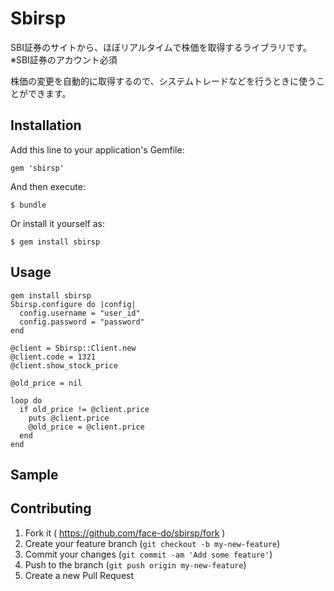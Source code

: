 # Sbirsp

SBI証券のサイトから、ほぼリアルタイムで株価を取得するライブラリです。
※SBI証券のアカウント必須

株価の変更を自動的に取得するので、システムトレードなどを行うときに使うことができます。

## Installation

Add this line to your application's Gemfile:

    gem 'sbirsp'

And then execute:

    $ bundle

Or install it yourself as:

    $ gem install sbirsp

## Usage

    gem install sbirsp
    Sbirsp.configure do |config|
      config.username = "user_id"
      config.password = "password"
    end
    
    @client = Sbirsp::Client.new
    @client.code = 1321
    @client.show_stock_price
    
    @old_price = nil
    
    loop do
      if old_price != @client.price
        puts @client.price
        @old_price = @client.price
      end
    end

## Sample


  

## Contributing

1. Fork it ( https://github.com/face-do/sbirsp/fork )
2. Create your feature branch (`git checkout -b my-new-feature`)
3. Commit your changes (`git commit -am 'Add some feature'`)
4. Push to the branch (`git push origin my-new-feature`)
5. Create a new Pull Request

